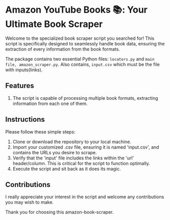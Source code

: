 # **Amazon YouTube Books 📚: Your Ultimate Book Scraper**

Welcome to the specialized book scraper script you searched for! 
This script is specifically designed to seamlessly handle book data, ensuring the extraction of every information from the book formats.

The package contains two essential Python files: `locators.py` and `main file, amazon_scraper.py`. 
Also contains, `input.csv` which must be the file with inputs(links).

## **Features**

1. The script is capable of processing multiple book formats, extracting information from each one of them.

## **Instructions**

Please follow these simple steps:

1. Clone or download the repository to your local machine.
2. Import your customized .csv file, ensuring it is named 'input.csv', and contains the URLs you desire to scrape.
3. Verify that the 'input' file includes the links within the 'url' header/column. This is critical for the script to function optimally.
4. Execute the script and sit back as it does its magic.

## **Contributions**

I really appreciate your interest in the script and welcome any contributions you may wish to make.

Thank you for choosing this amazon-book-scraper.
